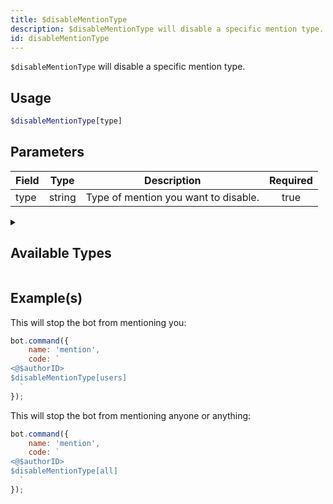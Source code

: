 ```yaml
---
title: $disableMentionType
description: $disableMentionType will disable a specific mention type.
id: disableMentionType
---
```


`$disableMentionType` will disable a specific mention type.

## Usage

```php
$disableMentionType[type]
```

## Parameters

| Field | Type   | Description                          | Required |
| ----- | ------ | ------------------------------------ | :------: |
| type  | string | Type of mention you want to disable. |   true   |

<details>
  <summary> <h2> Available Types </h2></summary>

| Type     | Description                         |
| -------- | ----------------------------------- |
| everyone | `@everyone` and `@here` mentions.   |
| users    | All user mentions.                  |
| roles    | All role mentions.                  |
| all      | Roles, users and any other mention. |

</details>

## Example(s)

This will stop the bot from mentioning you:

```javascript
bot.command({
    name: 'mention',
    code: `
<@$authorID>
$disableMentionType[users] 
  `
});
```

This will stop the bot from mentioning anyone or anything:

```javascript
bot.command({
    name: 'mention',
    code: `
<@$authorID>
$disableMentionType[all] 
  `
});
```
